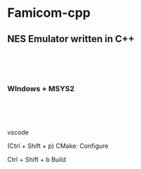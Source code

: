 # Famicom-cpp

## NES Emulator written in C++

<br><br><br>

### WIndows + MSYS2

<br><br><br>




vscode  

(Ctrl + Shift + p)
CMake: Configure

Ctrl + Shift + b
Build


